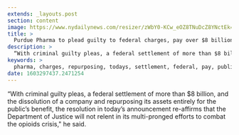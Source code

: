 ```yaml
--- 
extends: _layouts.post 
section: content 
image: https://www.nydailynews.com/resizer/zWbY0-KCw_eOZ8TNuDcZ8YNctEk=/1200x0/center/middle/cloudfront-us-east-1.images.arcpublishing.com/tronc/K2PYNODN3JFPTKFGYJUQQ6XDG4.jpg 
title: > 
  Purdue Pharma to plead guilty to federal charges, pay over $8 billion settlement for opioid crisis 
description: > 
  “With criminal guilty pleas, a federal settlement of more than $8 billion, and the dissolution of a company and repurposing its assets entirely for the public’s benefit, the resolution in today’s announcement re-affirms that the Department of Justice will not relent in its multi-pronged efforts to combat the opioids crisis," he said. 
keywords: > 
  pharma, charges, repurposing, todays, settlement, federal, pay, publics, reaffirms, purdue, opioid, multipronged, opioids, relent, crisis, plead, guilty, pleas, resolution 
date: 1603297437.2471254 
--- 
```

<div><p class="stop-here"> &#8220;With criminal guilty pleas, a federal settlement of more than $8 billion, and the dissolution of a company and repurposing its assets entirely for the public&#8217;s benefit, the resolution in today&#8217;s announcement re-affirms that the Department of Justice will not relent in its multi-pronged efforts to combat the opioids crisis," he said.</p> </div>